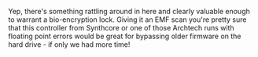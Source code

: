 Yep, there's something rattling around in here and clearly valuable enough to warrant a bio-encryption lock. Giving it an EMF scan you're pretty sure that this controller from Synthcore or one of those Archtech runs with floating point errors would be great for bypassing older firmware on the hard drive - if only we had more time!
